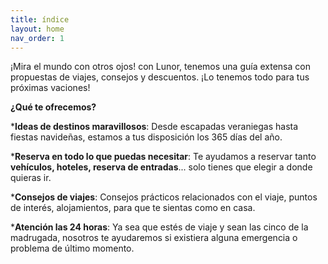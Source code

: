 ```yaml
---
title: índice
layout: home
nav_order: 1
---
```


¡Mira el mundo con otros ojos! con Lunor, tenemos una guía extensa con propuestas de viajes, consejos y descuentos. ¡Lo tenemos todo para tus próximas vaciones!

**¿Qué te ofrecemos?**


***Ideas de destinos maravillosos**: Desde escapadas veraniegas hasta fiestas navideñas, estamos a tus disposición los 365 días del año.


***Reserva en todo lo que puedas necesitar**: Te ayudamos a reservar tanto **vehículos, hoteles, reserva de entradas**... solo tienes que elegir a donde quieras ir.

***Consejos de viajes**: Consejos prácticos relacionados con el viaje, puntos de interés, alojamientos, para que te sientas como en casa.

***Atención las 24 horas**: Ya sea que estés de viaje y sean las cinco de la madrugada, nosotros te ayudaremos si existiera alguna emergencia o problema de último momento.






